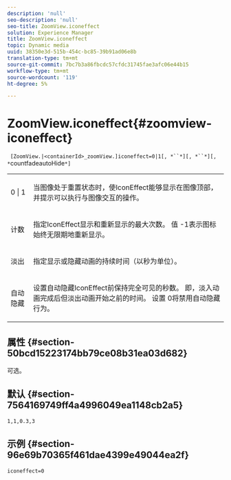 ```yaml
---
description: 'null'
seo-description: 'null'
seo-title: ZoomView.iconeffect
solution: Experience Manager
title: ZoomView.iconeffect
topic: Dynamic media
uuid: 38350e3d-515b-454c-bc85-39b91ad06e8b
translation-type: tm+mt
source-git-commit: 7bc7b3a86fbcdc57cfdc31745fae3afc06e44b15
workflow-type: tm+mt
source-wordcount: '119'
ht-degree: 5%

---
```



# ZoomView.iconeffect{#zoomview-iconeffect}

` [ZoomView.|<containerId>_zoomView.]iconeffect=0|1[, *``*][, *``*][, *`countfadeautoHide`*]`

<table id="table_6CAA904E976A41BD994D8926F46F0BAF"> 
 <tbody> 
  <tr> 
   <td colname="col1"> <p> <span class="codeph"> 0 | 1</span> </p> </td> 
   <td colname="col2"> <p> 当图像处于重置状态时，使IconEffect能够显示在图像顶部，并提示可以执行与图像交互的操作。 </p> </td> 
  </tr> 
  <tr> 
   <td colname="col1"> <p> <span class="codeph"> <span class="varname"> 计数</span> </span> </p> </td> 
   <td colname="col2"> <p> 指定IconEffect显示和重新显示的最大次数。 值<span class="codeph"> -1</span>表示图标始终无限期地重新显示。 </p> </td> 
  </tr> 
  <tr> 
   <td colname="col1"> <p> <span class="codeph"> <span class="varname"> 淡出</span> </span> </p> </td> 
   <td colname="col2"> <p>指定显示或隐藏动画的持续时间（以秒为单位）。 </p> </td> 
  </tr> 
  <tr> 
   <td colname="col1"> <p> <span class="codeph"> <span class="varname"> 自动隐藏</span> </span> </p> </td> 
   <td colname="col2"> <p>设置自动隐藏IconEffect前保持完全可见的秒数。 即，淡入动画完成后但淡出动画开始之前的时间。 设置<span class="codeph"> 0</span>将禁用自动隐藏行为。 </p> </td> 
  </tr> 
 </tbody> 
</table>

## 属性 {#section-50bcd15223174bb79ce08b31ea03d682}

可选。

## 默认 {#section-7564169749ff4a4996049ea1148cb2a5}

`1,1,0.3,3`

## 示例 {#section-96e69b70365f461dae4399e49044ea2f}

`iconeffect=0`
